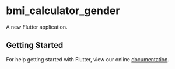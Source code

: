 # bmi_calculator_gender

A new Flutter application.

## Getting Started

For help getting started with Flutter, view our online
[documentation](https://flutter.io/).
